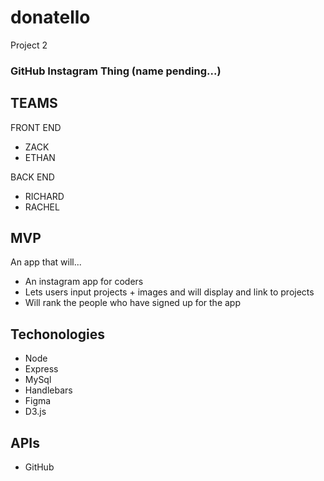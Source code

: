 # donatello
Project 2

### GitHub Instagram Thing (name pending...)

## TEAMS
FRONT END
* ZACK
* ETHAN


BACK END
* RICHARD
* RACHEL


## MVP

An app that will...
* An instagram app for coders
* Lets users input projects + images and will display and link to projects
* Will rank the people who have signed up for the app


## Techonologies
* Node
* Express
* MySql
* Handlebars
* Figma
* D3.js


## APIs
* GitHub
